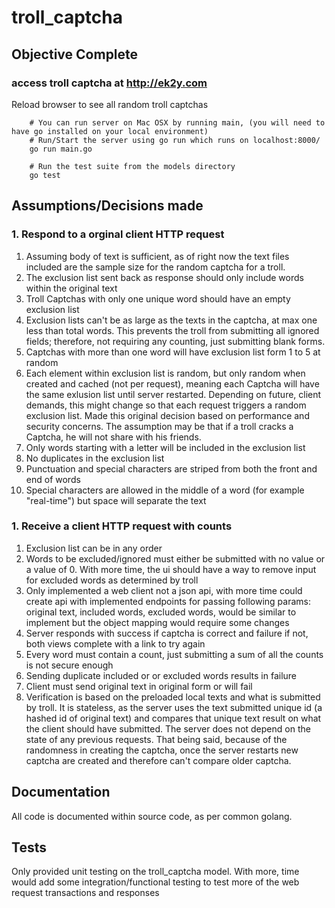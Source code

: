 # troll_captcha

## Objective Complete
### access troll captcha at http://ek2y.com
Reload browser to see all random troll captchas

        # You can run server on Mac OSX by running main, (you will need to have go installed on your local environment)
        # Run/Start the server using go run which runs on localhost:8000/
        go run main.go

        # Run the test suite from the models directory
        go test

## Assumptions/Decisions made

### 1. Respond to a orginal client HTTP request

1. Assuming body of text is sufficient, as of right now the text files included are the sample size for the random captcha for a troll.
2. The exclusion list sent back as response should only include words within the original text
4. Troll Captchas with only one unique word should have an empty exclusion list
5. Exclusion lists can't be as large as the texts in the captcha, at max one less than total words.  This prevents the troll from submitting all ignored fields; therefore, not requiring any counting, just submitting blank forms.
6. Captchas with more than one word will have exclusion list form 1 to 5 at random
7. Each element within exclusion list is random, but only random when created and cached (not per request), meaning each Captcha will have the same exlusion list until server restarted.  Depending on future, client demands, this might change so that each request triggers a random exclusion list.  Made this original decision based on performance and security concerns.  The assumption may be that if a troll cracks a Captcha, he will not share with his friends.
8. Only words starting with a letter will be included in the exclusion list
9. No duplicates in the exclusion list
10. Punctuation and special characters are striped from both the front and end of words
11. Special characters are allowed in the middle of a word (for example "real-time") but space will separate the text

### 1. Receive a client HTTP request with counts
1. Exclusion list can be in any order
2. Words to be excluded/ignored must either be submitted with no value or a value of 0.  With more time, the ui should have a way to remove input for excluded words as determined by troll
3. Only implemented a web client not a json api, with more time could create api with implemented endpoints for passing following params: original text, included words, excluded words, would be similar to implement but the object mapping would require some changes
4. Server responds with success if captcha is correct and failure if not, both views complete with a link to try again
5. Every word must contain a count, just submitting a sum of all the counts is not secure enough
6. Sending duplicate included or or excluded words results in failure
7. Client must send original text in original form or will fail
8. Verification is based on the preloaded local texts and what is submitted by troll.  It is stateless, as the server uses the text submitted unique id (a hashed id of original text) and compares that unique text result on what the client should have submitted.  The server does not depend on the state of any previous requests.  That being said, because of the randomness in creating the captcha, once the server restarts new captcha are created and therefore can't compare older captcha.


## Documentation

All code is documented within source code, as per common golang.

## Tests
Only provided unit testing on the troll_captcha model.  With more, time would add some integration/functional testing to test more of the web request transactions and responses